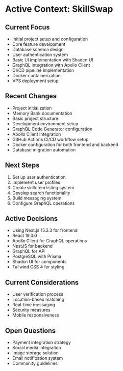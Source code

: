 # Active Context: SkillSwap

## Current Focus
- Initial project setup and configuration
- Core feature development
- Database schema design
- User authentication system
- Basic UI implementation with Shadcn UI
- GraphQL integration with Apollo Client
- CI/CD pipeline implementation
- Docker containerization
- VPS deployment setup
 
## Recent Changes
- Project initialization
- Memory Bank documentation
- Basic project structure
- Development environment setup
- GraphQL Code Generator configuration
- Apollo Client integration
- GitHub Actions CI/CD workflow setup
- Docker configuration for both frontend and backend
- Database migration automation

## Next Steps
1. Set up user authentication
2. Implement user profiles
3. Create skill/item listing system
4. Develop search functionality
5. Build messaging system
6. Configure GraphQL operations

## Active Decisions
- Using Next.js 15.3.3 for frontend
- React 19.0.0
- Apollo Client for GraphQL operations
- NestJS for backend
- GraphQL for API
- PostgreSQL with Prisma
- Shadcn UI for components
- Tailwind CSS 4 for styling

## Current Considerations
- User verification process
- Location-based matching
- Real-time messaging
- Security measures
- Mobile responsiveness

## Open Questions
- Payment integration strategy
- Social media integration
- Image storage solution
- Email notification system
- Community guidelines 
